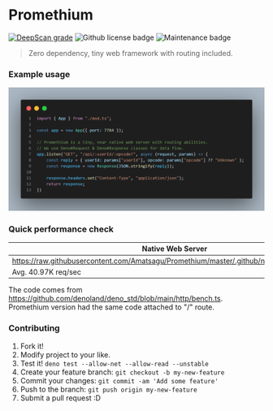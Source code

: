 # Promethium

<a href="https://deepscan.io/dashboard#view=project&tid=15317&pid=19858&bid=521822"><img src="https://deepscan.io/api/teams/15317/projects/19858/branches/521822/badge/grade.svg" alt="DeepScan grade"></a>
<img alt="Github license badge" src="https://img.shields.io/github/license/Amatsagu/Promethium" />
<img alt="Maintenance badge" src="https://img.shields.io/maintenance/yes/2022" />

> Zero dependency, tiny web framework with routing included.

### Example usage
<img alt="Example app usage" src="https://raw.githubusercontent.com/Amatsagu/Promethium/master/.github/example.png" />

### Quick performance check
| Native Web Server                                                                       | Promethium Web Framework                                                                    |
|-----------------------------------------------------------------------------------------|-------------------------------------------------------------------------------------------|
| https://raw.githubusercontent.com/Amatsagu/Promethium/master/.github/native_benchmark.png | https://raw.githubusercontent.com/Amatsagu/Promethium/master/.github/Promethium_benchmark.png |
| Avg. 40.97K req/sec                                                                     | Avg. 40.56K req/sec                                                                       |

The code comes from https://github.com/denoland/deno_std/blob/main/http/bench.ts. Promethium version had the same code attached to "/" route.

### Contributing
1. Fork it!
2. Modify project to your like.
3. Test it! `deno test --allow-net --allow-read --unstable`
4. Create your feature branch: `git checkout -b my-new-feature`
5. Commit your changes: `git commit -am 'Add some feature'`
6. Push to the branch: `git push origin my-new-feature`
7. Submit a pull request :D